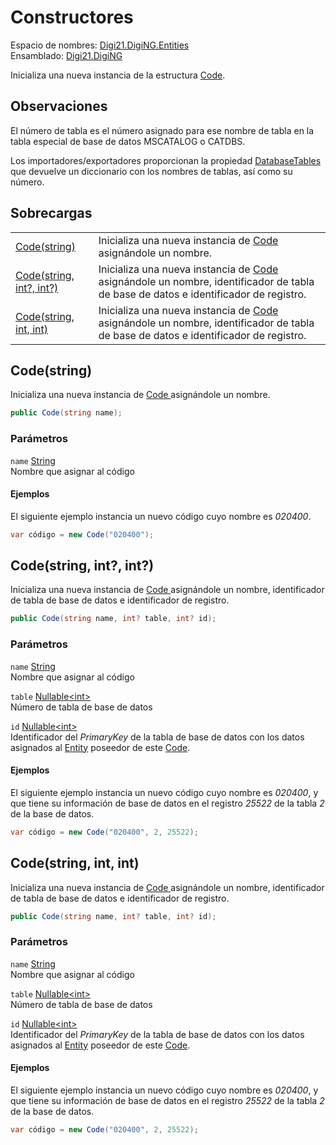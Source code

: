 # Constructores

Espacio de nombres: [Digi21.DigiNG.Entities](../../)  
Ensamblado: [Digi21.DigiNG](../../../)

Inicializa una nueva instancia de la estructura [Code](./).

## Observaciones

El número de tabla es el número asignado para ese nombre de tabla en la tabla especial de base de datos MSCATALOG o CATDBS.

Los importadores/exportadores proporcionan la propiedad [DatabaseTables](../../../digi21.diging.io/interfaces/idrawingfile/propiedades/databasetables.md) que devuelve un diccionario con los nombres de tablas, así como su número.

## Sobrecargas

|  |  |
| :--- | :--- |
| [Code\(string\)](constructores.md#code-string) | Inicializa una nueva instancia de [Code ](./)asignándole un nombre. |
| [Code\(string, int?, int?\)](constructores.md#code-string-int-int) | Inicializa una nueva instancia de [Code ](./)asignándole un nombre, identificador de tabla de base de datos e identificador de registro. |
| [Code\(string, int, int\)](constructores.md#code-string-int-int-1) | Inicializa una nueva instancia de [Code ](./)asignándole un nombre, identificador de tabla de base de datos e identificador de registro. |

## Code\(string\)

Inicializa una nueva instancia de [Code ](./)asignándole un nombre.

```csharp
public Code(string name);
```

### Parámetros

`name` [String](https://docs.microsoft.com/en-us/dotnet/api/system.string?view=net-5.0)  
Nombre que asignar al código

#### Ejemplos

El siguiente ejemplo instancia un nuevo código cuyo nombre es _020400_.

```csharp
var código = new Code("020400");
```

## Code\(string, int?, int?\)

Inicializa una nueva instancia de [Code ](./)asignándole un nombre, identificador de tabla de base de datos e identificador de registro.

```csharp
public Code(string name, int? table, int? id);
```

### Parámetros

`name` [String](https://docs.microsoft.com/en-us/dotnet/api/system.string?view=net-5.0)  
Nombre que asignar al código

`table` [Nullable&lt;int&gt;](https://docs.microsoft.com/en-us/dotnet/api/system.nullable-1?view=net-5.0)  
Número de tabla de base de datos

`id` [Nullable&lt;int&gt;](https://docs.microsoft.com/en-us/dotnet/api/system.nullable-1?view=net-5.0)  
Identificador del _PrimaryKey_ de la tabla de base de datos con los datos asignados al [Entity](../entity/) poseedor de este [Code](./).

#### Ejemplos

El siguiente ejemplo instancia un nuevo código cuyo nombre es _020400_, y que tiene su información de base de datos en el registro _25522_ de la tabla _2_ de la base de datos.

```csharp
var código = new Code("020400", 2, 25522);
```

## Code\(string, int, int\)

Inicializa una nueva instancia de [Code ](./)asignándole un nombre, identificador de tabla de base de datos e identificador de registro.

```csharp
public Code(string name, int? table, int? id);
```

### Parámetros

`name` [String](https://docs.microsoft.com/en-us/dotnet/api/system.string?view=net-5.0)  
Nombre que asignar al código

`table` [Nullable&lt;int&gt;](https://docs.microsoft.com/en-us/dotnet/api/system.nullable-1?view=net-5.0)  
Número de tabla de base de datos

`id` [Nullable&lt;int&gt;](https://docs.microsoft.com/en-us/dotnet/api/system.nullable-1?view=net-5.0)  
Identificador del _PrimaryKey_ de la tabla de base de datos con los datos asignados al [Entity](../entity/) poseedor de este [Code](./).

#### Ejemplos

El siguiente ejemplo instancia un nuevo código cuyo nombre es _020400_, y que tiene su información de base de datos en el registro _25522_ de la tabla _2_ de la base de datos.

```csharp
var código = new Code("020400", 2, 25522);
```

## 





